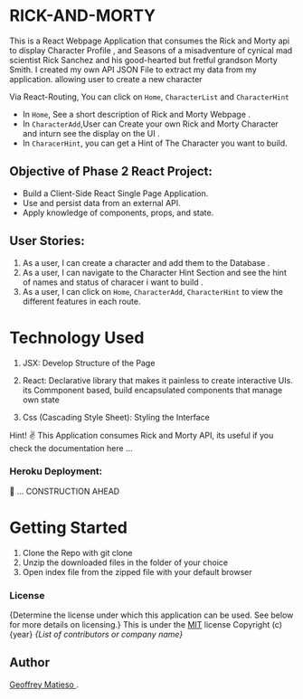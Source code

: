 # RICK-AND-MORTY
This is a React Webpage Application that consumes the Rick and Morty api to display  Character Profile , and Seasons  of a misadventure of cynical mad scientist Rick Sanchez and his good-hearted but fretful grandson Morty Smith.
I created my own API JSON File to extract my data from my application. allowing user to create a new character 

Via React-Routing, You can click on `Home`, `CharacterList` and `CharacterHint`
* In `Home`, See a short description of Rick and Morty Webpage .    
* In `CharacterAdd`,User can Create your own Rick and Morty Character and inturn see the display on the UI .   
* In `CharacerHint`, you can get a Hint of The Character you want to build. 

## Objective of Phase 2 React Project:
* Build a Client-Side React Single Page Application.
* Use and persist data from an external API.
* Apply knowledge of components, props, and state.

## User Stories:
1. As a user, I can create a character and add them to the Database . 
2. As a user, I can navigate to the Character Hint Section and see the hint of names and status of characer i want to build .
3. As a user, I can click on `Home`, `CharacterAdd`, `CharacterHint` to view the different features in each route. 
# Technology Used

1. JSX: Develop Structure of the Page 

2. React: Declarative library that makes it painless to create interactive UIs. its Commponent based, build encapsulated components that manage own state

3. Css (Cascading Style Sheet): Styling the Interface 

Hint! ✌️ This Application consumes Rick and Morty API, its useful if you check the documentation here ...




### Heroku Deployment:


🚧   ... CONSTRUCTION AHEAD


# Getting Started

1. Clone the Repo with git clone
2. Unzip the downloaded files in the folder of your choice 
3. Open index file from the zipped file with your default browser 


### License
{Determine the license under which this application can be used.  See below for more details on licensing.}
This is under the [MIT](LICENSE) license
Copyright (c) {year} *{List of contributors or company name}*

## Author 
[Geoffrey Matieso ](https://github.com/Gmatieso).
